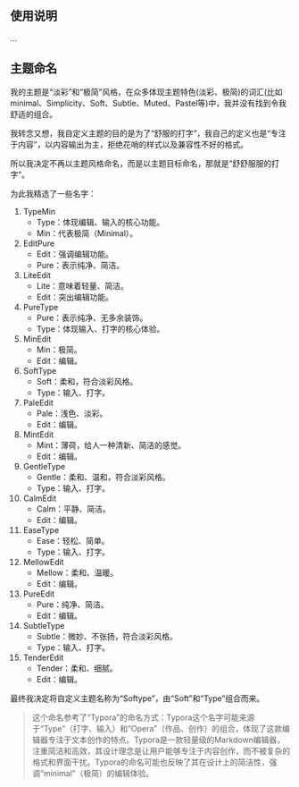 ## 使用说明

...

## 主题命名

我的主题是“淡彩”和“极简”风格，在众多体现主题特色(淡彩、极简)的词汇(比如minimal、Simplicity、Soft、Subtle、Muted、Pastel等)中，我并没有找到令我舒适的组合。

我转念又想，我自定义主题的目的是为了“舒服的打字”，我自己的定义也是“专注于内容”，以内容输出为主，拒绝花哨的样式以及兼容性不好的格式。

所以我决定不再以主题风格命名，而是以主题目标命名，那就是“舒舒服服的打字”。

为此我精选了一些名字：

1. TypeMin
    - Type：体现编辑、输入的核心功能。
    - Min：代表极简（Minimal）。 
2. EditPure
    - Edit：强调编辑功能。
    - Pure：表示纯净、简洁。
3. LiteEdit
    - Lite：意味着轻量、简洁。
    - Edit：突出编辑功能。
4. PureType
    - Pure：表示纯净、无多余装饰。
    - Type：体现输入、打字的核心体验。
5. MinEdit
    - Min：极简。
    - Edit：编辑。
6. SoftType
    - Soft：柔和，符合淡彩风格。
    - Type：输入、打字。
7. PaleEdit
    - Pale：浅色、淡彩。
    - Edit：编辑。
8. MintEdit
    - Mint：薄荷，给人一种清新、简洁的感觉。
    - Edit：编辑。
9. GentleType
    - Gentle：柔和、温和，符合淡彩风格。
    - Type：输入、打字。
10. CalmEdit
    - Calm：平静、简洁。
    - Edit：编辑。
11. EaseType
    - Ease：轻松、简单。
    - Type：输入、打字。
12. MellowEdit
    - Mellow：柔和、温暖。
    - Edit：编辑。
13. PureEdit
    - Pure：纯净、简洁。
    - Edit：编辑。
14. SubtleType
    - Subtle：微妙、不张扬，符合淡彩风格。
    - Type：输入、打字。
15. TenderEdit
    - Tender：柔和、细腻。
    - Edit：编辑。

最终我决定将自定义主题名称为“Softype”，由“Soft”和“Type”组合而来。

>这个命名参考了“Typora”的命名方式：Typora这个名字可能来源于“Type”（打字、输入）和“Opera”（作品、创作）的组合，体现了这款编辑器专注于文本创作的特点。Typora是一款轻量级的Markdown编辑器，注重简洁和高效，其设计理念是让用户能够专注于内容创作，而不被复杂的格式和界面干扰。Typora的命名可能也反映了其在设计上的简洁性，强调“minimal”（极简）的编辑体验。
